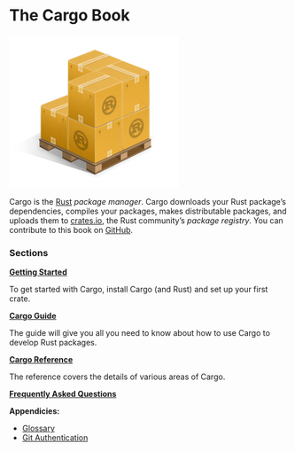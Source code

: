 # The Cargo Book

![Cargo Logo](images/Cargo-Logo-Small.png)

Cargo is the [Rust] *package manager*. Cargo downloads your Rust package’s
dependencies, compiles your packages, makes distributable packages, and uploads them to
[crates.io], the Rust community’s *package registry*. You can contribute
to this book on [GitHub].


### Sections

**[Getting Started](getting-started/index.md)**

To get started with Cargo, install Cargo (and Rust) and set up your first crate.

**[Cargo Guide](guide/index.md)**

The guide will give you all you need to know about how to use Cargo to develop
Rust packages.

**[Cargo Reference](reference/index.md)**

The reference covers the details of various areas of Cargo.

**[Frequently Asked Questions](faq.md)**

**Appendicies:**
* [Glossary](appendix/glossary.md)
* [Git Authentication](appendix/git-authentication.md)

[rust]: https://www.rust-lang.org/
[crates.io]: https://crates.io/
[GitHub]: https://github.com/rust-lang/cargo/tree/master/src/doc
